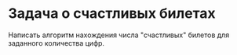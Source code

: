 # Задача о счастливых билетах

Написать алгоритм нахождения числа "счастливых" билетов для заданного количества цифр.
